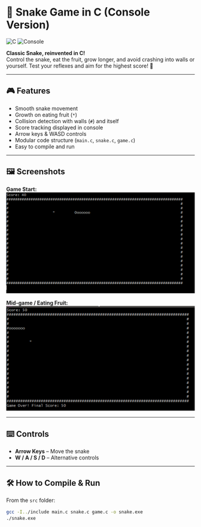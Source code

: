 # 🐍 Snake Game in C (Console Version)

![C](https://img.shields.io/badge/Language-C-blue) ![Console](https://img.shields.io/badge/Platform-Console-green)

**Classic Snake, reinvented in C!**  
Control the snake, eat the fruit, grow longer, and avoid crashing into walls or yourself. Test your reflexes and aim for the highest score! 🎯

---

## 🎮 Features

- Smooth snake movement  
- Growth on eating fruit (`*`)  
- Collision detection with walls (`#`) and itself  
- Score tracking displayed in console  
- Arrow keys & WASD controls  
- Modular code structure (`main.c`, `snake.c`, `game.c`)  
- Easy to compile and run  

---

## 🖼 Screenshots

**Game Start:**  
![Game Start](screenshots/start.png)  

**Mid-game / Eating Fruit:**  
![Mid Game](screenshots/midgame.png)  


---

## ⌨️ Controls

- **Arrow Keys** – Move the snake  
- **W / A / S / D** – Alternative controls  

---

## 🛠 How to Compile & Run

From the `src` folder:

```bash
gcc -I../include main.c snake.c game.c -o snake.exe
./snake.exe
